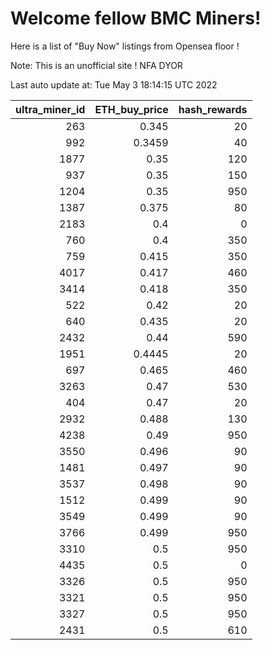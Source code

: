 # Welcome fellow BMC Miners!
Here is a list of "Buy Now" listings from Opensea floor !

Note: This is an unofficial site ! NFA DYOR


Last auto update at: Tue May  3 18:14:15 UTC 2022


|   ultra_miner_id |   ETH_buy_price |   hash_rewards |
|-----------------:|----------------:|---------------:|
|              263 |          0.345  |             20 |
|              992 |          0.3459 |             40 |
|             1877 |          0.35   |            120 |
|              937 |          0.35   |            150 |
|             1204 |          0.35   |            950 |
|             1387 |          0.375  |             80 |
|             2183 |          0.4    |              0 |
|              760 |          0.4    |            350 |
|              759 |          0.415  |            350 |
|             4017 |          0.417  |            460 |
|             3414 |          0.418  |            350 |
|              522 |          0.42   |             20 |
|              640 |          0.435  |             20 |
|             2432 |          0.44   |            590 |
|             1951 |          0.4445 |             20 |
|              697 |          0.465  |            460 |
|             3263 |          0.47   |            530 |
|              404 |          0.47   |             20 |
|             2932 |          0.488  |            130 |
|             4238 |          0.49   |            950 |
|             3550 |          0.496  |             90 |
|             1481 |          0.497  |             90 |
|             3537 |          0.498  |             90 |
|             1512 |          0.499  |             90 |
|             3549 |          0.499  |             90 |
|             3766 |          0.499  |            950 |
|             3310 |          0.5    |            950 |
|             4435 |          0.5    |              0 |
|             3326 |          0.5    |            950 |
|             3321 |          0.5    |            950 |
|             3327 |          0.5    |            950 |
|             2431 |          0.5    |            610 |